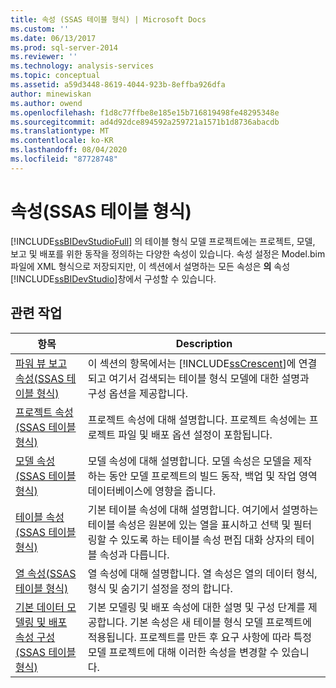 ```yaml
---
title: 속성 (SSAS 테이블 형식) | Microsoft Docs
ms.custom: ''
ms.date: 06/13/2017
ms.prod: sql-server-2014
ms.reviewer: ''
ms.technology: analysis-services
ms.topic: conceptual
ms.assetid: a59d3448-8619-4044-923b-8effba926dfa
author: minewiskan
ms.author: owend
ms.openlocfilehash: f1d8c77ffbe8e185e15b716819498fe48295348e
ms.sourcegitcommit: ad4d92dce894592a259721a1571b1d8736abacdb
ms.translationtype: MT
ms.contentlocale: ko-KR
ms.lasthandoff: 08/04/2020
ms.locfileid: "87728748"
---
```

# <a name="properties-ssas-tabular"></a>속성(SSAS 테이블 형식)
  [!INCLUDE[ssBIDevStudioFull](../../includes/ssbidevstudiofull-md.md)] 의 테이블 형식 모델 프로젝트에는 프로젝트, 모델, 보고 및 배포를 위한 동작을 정의하는 다양한 속성이 있습니다. 속성 설정은 Model.bim 파일에 XML 형식으로 저장되지만, 이 섹션에서 설명하는 모든 속성은 **의** 속성 [!INCLUDE[ssBIDevStudio](../../includes/ssbidevstudio-md.md)]창에서 구성할 수 있습니다.  
  
## <a name="related-tasks"></a>관련 작업  
  
|항목|Description|  
|-----------|-----------------|  
|[파워 뷰 보고 속성&#40;SSAS 테이블 형식&#41;](power-view-reporting-properties-ssas-tabular.md)|이 섹션의 항목에서는 [!INCLUDE[ssCrescent](../../includes/sscrescent-md.md)]에 연결되고 여기서 검색되는 테이블 형식 모델에 대한 설명과 구성 옵션을 제공합니다.|  
|[프로젝트 속성&#40;SSAS 테이블 형식&#41;](project-properties-ssas-tabular.md)|프로젝트 속성에 대해 설명합니다. 프로젝트 속성에는 프로젝트 파일 및 배포 옵션 설정이 포함됩니다.|  
|[모델 속성&#40;SSAS 테이블 형식&#41;](model-properties-ssas-tabular.md)|모델 속성에 대해 설명합니다. 모델 속성은 모델을 제작하는 동안 모델 프로젝트의 빌드 동작, 백업 및 작업 영역 데이터베이스에 영향을 줍니다.|  
|[테이블 속성&#40;SSAS 테이블 형식&#41;](table-properties-ssas-tabular.md)|기본 테이블 속성에 대해 설명합니다. 여기에서 설명하는 테이블 속성은 원본에 있는 열을 표시하고 선택 및 필터링할 수 있도록 하는 테이블 속성 편집 대화 상자의 테이블 속성과 다릅니다.|  
|[열 속성&#40;SSAS 테이블 형식&#41;](column-properties-ssas-tabular.md)|열 속성에 대해 설명합니다. 열 속성은 열의 데이터 형식, 형식 및 숨기기 설정을 정의 합니다.|  
|[기본 데이터 모델링 및 배포 속성 구성&#40;SSAS 테이블 형식&#41;](configure-default-data-modeling-and-deployment-properties-ssas-tabular.md)|기본 모델링 및 배포 속성에 대한 설명 및 구성 단계를 제공합니다. 기본 속성은 새 테이블 형식 모델 프로젝트에 적용됩니다. 프로젝트를 만든 후 요구 사항에 따라 특정 모델 프로젝트에 대해 이러한 속성을 변경할 수 있습니다.|  
  
  

